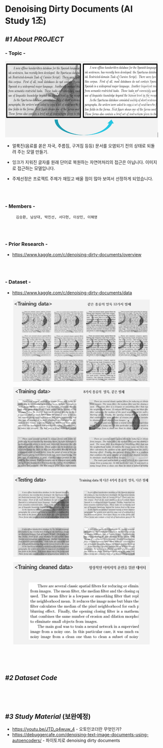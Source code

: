 Denoising Dirty Documents (AI Study 1조)
=================================================
## *#1 About PROJECT*
### - __Topic__ -
<p align="center"><img src="/img/topic.JPG" height="250px" width="700px"></p>

 - 얼룩진(음료를 쏟은 자국, 주름짐, 구겨짐 등등) 문서를 오염되기 전의 상태로 되돌려 주는 모델 만들기.
        
 - 잉크가 지워진 글자를 원래 단어로 복원하는 자연어처리의 접근은 아닙니다. 이미지로 접근하는 모델입니다.
         
 - 주제선정은 프로젝트 주제가 재밌고 배울 점이 많아 보여서 선정하게 되었습니다. 
<br>
<br>

### - __Members__ -   
         김승환, 남상대, 박진선, 서다현, 이상민, 이해영
<br>
<br>

### - __Prior Research__ -
 - https://www.kaggle.com/c/denoising-dirty-documents/overview
<br>
<br>

### - __Dataset__ -
- https://www.kaggle.com/c/denoising-dirty-documents/data

<p align="center"><img src="/img/Dataset1.JPG" height="270px" width="450px"></p>
<p align="center"><img src="/img/Dataset2.JPG" height="270px" width="450px"></p>
<p align="center"><img src="/img/Dataset3.JPG" height="270px" width="450px"></p>
<p align="center"><img src="/img/Dataset4.JPG" height="270px" width="450px"></p>
<br>
<br>
<br>

## *#2 Dataset Code*


<br>
<br>
<br>

## *#3 Study Material* (보완예정)
- https://youtu.be/JTD_q4wuw_4 - 오토인코더란 무엇인가?
- https://debuggercafe.com/denoising-text-image-documents-using-autoencoders/ - 파이토치로 denoising dirty documents
